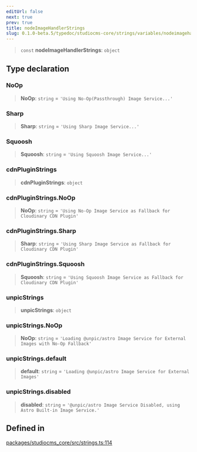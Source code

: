 ```yaml
---
editUrl: false
next: true
prev: true
title: nodeImageHandlerStrings
slug: 0.1.0-beta.5/typedoc/studiocms-core/strings/variables/nodeimagehandlerstrings
---
```


> `const` **nodeImageHandlerStrings**: `object`

## Type declaration

### NoOp

> **NoOp**: `string` = `'Using No-Op(Passthrough) Image Service...'`

### Sharp

> **Sharp**: `string` = `'Using Sharp Image Service...'`

### Squoosh

> **Squoosh**: `string` = `'Using Squoosh Image Service...'`

### cdnPluginStrings

> **cdnPluginStrings**: `object`

### cdnPluginStrings.NoOp

> **NoOp**: `string` = `'Using No-Op Image Service as Fallback for Cloudinary CDN Plugin'`

### cdnPluginStrings.Sharp

> **Sharp**: `string` = `'Using Sharp Image Service as Fallback for Cloudinary CDN Plugin'`

### cdnPluginStrings.Squoosh

> **Squoosh**: `string` = `'Using Squoosh Image Service as Fallback for Cloudinary CDN Plugin'`

### unpicStrings

> **unpicStrings**: `object`

### unpicStrings.NoOp

> **NoOp**: `string` = `'Loading @unpic/astro Image Service for External Images with No-Op Fallback'`

### unpicStrings.default

> **default**: `string` = `'Loading @unpic/astro Image Service for External Images'`

### unpicStrings.disabled

> **disabled**: `string` = `'@unpic/astro Image Service Disabled, using Astro Built-in Image Service.'`

## Defined in

[packages/studiocms\_core/src/strings.ts:114](https://github.com/astrolicious/studiocms/tree/main/packages/studiocms_core/src/strings.ts#L114)
